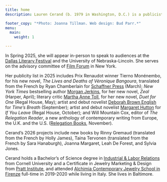 ```yaml
---
title: home
description: Lauren Cerand (b. 1979 in Washington, D.C.) is a publicist and consultant with over two decades of experience in the worlds of arts and literature, spanning strategic communications to high-profile events and board leadership.

footer_copy: "*Photo: Joanna Tillman. Web design: Bud Parr.*"
menu:
  main:
    weight: 1

---
```


In Spring 2025, she will appear in-person to speak to audiences at the [Dallas Literary Festival](https://www.dallasliteraryfestival.org/) and the University of Nebraska-Lincoln. She serves on the advisory committee of [Film Forum](https://filmforum.org/) in New York.

Her publicity list in 2025 includes Prix Renaudot winner Tierno Monénembo, for his new novel, _The Lives and Deaths of Véronique Bangoura_, translated from the French by Ryan Chamberlain for [Schaffner Press](https://schaffnerpress.com/) (March); _New York Times_ bestselling author [Morgan Jerkins](http://www.morgan-jerkins.com/), for her new novel, _Zeal_ (Harper, April); literary critic [Martha Anne Toll](https://www.marthaannetoll.com/), for her new novel, _Duet for One_ (Regal House, May); artist and debut novelist [Deborah Brown English](https://www.deborahbrownenglish.com/) for _Time’s Breath_ (September); artist and debut novelist [Margaret Hutton](https://www.margarethutton.com/) for _If You Leave_ (Regal House, October); and Will Mountain Cox, editor of _The Relegation Reader_, a new anthology of contemporary writing from Europe, the U.K. and the U.S. ([Relegation Books](https://www.relegationbooks.com/), November).

Cerand’s 2026 projects include new books by Rinny Gremaud (translated from the French by Holly James), Taina Tervonen (translated from the French by Sara Hanaburgh), Joanna Margaret, Leah De Forest, and Sylvia Jones.

Cerand holds a Bachelor’s of Science degree in [Industrial & Labor Relations](https://www.ilr.cornell.edu/) from Cornell University and a Certificate in Jewelry Marketing & Design from [Pratt Institute](https://www.pratt.edu/), and attended [Alchimia Contemporary Jewelry School in Firenze](https://alchimia.it/) full-time in 2019-2020 while living in Italy. She lives in Baltimore.
